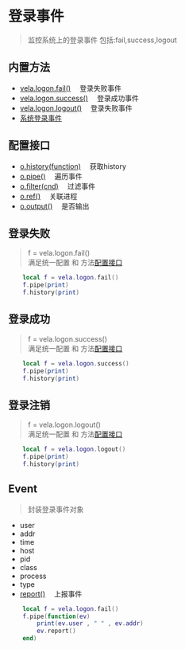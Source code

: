 # 登录事件
> 监控系统上的登录事件 包括:fail,success,logout

## 内置方法
- [vela.logon.fail()](#登录失败)    &emsp;登录失败事件
- [vela.logon.success()](#登录成功) &emsp;登录成功事件
- [vela.logon.logout()](#登录注销)  &emsp;登录失败事件
- [系统登录事件](#Event)

## 配置接口
- [o.history(function)](#) &emsp;获取history
- [o.pipe()](#)            &emsp;遍历事件
- [o.filter(cnd)](#)       &emsp;过滤事件
- [o.ref()](#)             &emsp;关联进程
- [o.output()](#)          &emsp;是否输出

## 登录失败
> f = vela.logon.fail() <br />
> 满足统一配置 和 方法[配置接口](#配置接口)
```lua
    local f = vela.logon.fail()
    f.pipe(print)
    f.history(print)
```
## 登录成功
> f = vela.logon.success() <br />
> 满足统一配置 和 方法[配置接口](#配置接口)
```lua
    local f = vela.logon.success()
    f.pipe(print)
    f.history(print)
```

## 登录注销
> f = vela.logon.logout() <br />
> 满足统一配置 和 方法[配置接口](#配置接口)
```lua
    local f = vela.logon.logout()
    f.pipe(print)
    f.history(print)
```


## Event
> 封装登录事件对象

- user
- addr
- time
- host
- pid
- class
- process
- type
- [report()](#) &emsp;上报事件

```lua
    local f = vela.logon.fail()
    f.pipe(function(ev)
        print(ev.user , " " , ev.addr)
        ev.report()
    end)

```